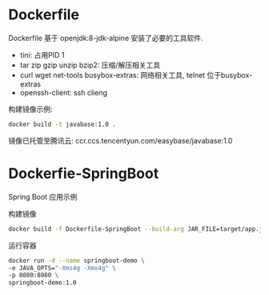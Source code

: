 # Dockerfile
Dockerfile 基于 openjdk:8-jdk-alpine 安装了必要的工具软件.

* tini: 占用PID 1
* tar zip gzip unzip bzip2: 压缩/解压相关工具
* curl wget net-tools busybox-extras: 网络相关工具, telnet 位于busybox-extras
* openssh-client: ssh clieng

构建镜像示例:
```bash
docker build -t javabase:1.0 .
```

镜像已托管至腾讯云: ccr.ccs.tencentyun.com/easybase/javabase:1.0

# Dockerfie-SpringBoot
Spring Boot 应用示例

构建镜像
```bash
docker build -f Dockerfile-SpringBoot --build-arg JAR_FILE=target/app.jar -t springboot-demo:1.0 .
```

运行容器
```bash
docker run -d --name springboot-demo \
-e JAVA_OPTS="-Xms4g -Xmx4g" \
-p 8080:8080 \
springboot-demo:1.0
```